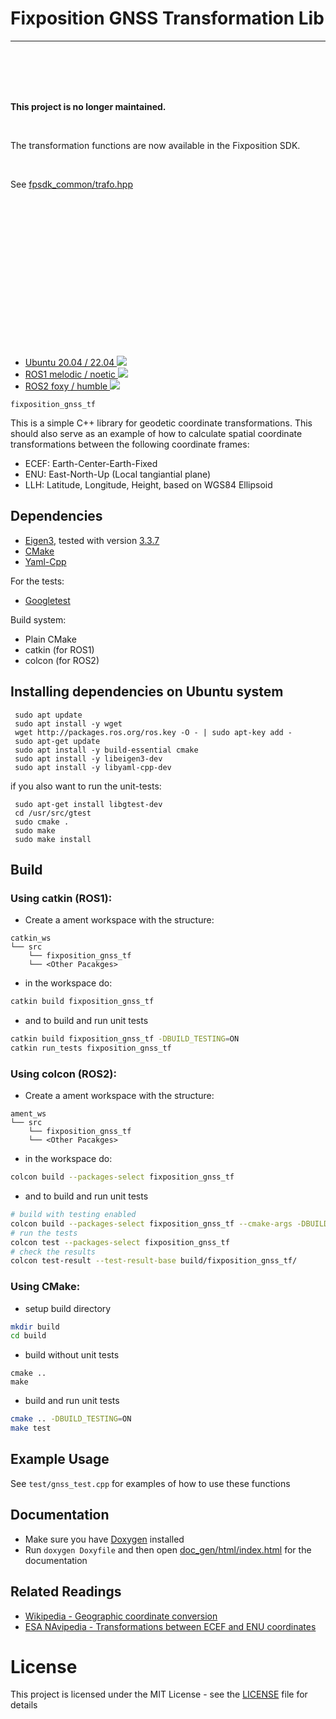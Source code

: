 # Fixposition GNSS Transformation Lib

---

<br/>
<br/>
<br/>
<br/>

**This project is no longer maintained.**

<br/>

The transformation functions are now available in the Fixposition SDK.

<br/>

See [fpsdk_common/trafo.hpp](https://github.com/fixposition/fixposition-sdk/blob/main/fpsdk_common/include/fpsdk_common/trafo.hpp)

<br/>
<br/>
<br/>
<br/>
<br/>
<br/>
<br/>
<br/>
<br/>
<br/>
<br/>
<br/>
<br/>
<br/>


-   [Ubuntu 20.04 / 22.04 ![](./../../actions/workflows/build_test_cmake.yml/badge.svg)](./../../actions/workflows/build_test_cmake.yml)
-   [ROS1 melodic / noetic ![](./../../actions/workflows/build_test_ros.yml/badge.svg)](./../../actions/workflows/build_test_ros.yml)
-   [ROS2 foxy / humble ![](./../../actions/workflows/build_test_ros2.yml/badge.svg)](./../../actions/workflows/build_test_ros2.yml)

`fixposition_gnss_tf`

This is a simple C++ library for geodetic coordinate transformations. This should also serve as an example of how to calculate spatial coordinate transformations between the following coordinate frames:

-   ECEF: Earth-Center-Earth-Fixed
-   ENU: East-North-Up (Local tangiantial plane)
-   LLH: Latitude, Longitude, Height, based on WGS84 Ellipsoid

## Dependencies

-   [Eigen3](https://eigen.tuxfamily.org/index.php?title=Main_Page), tested with version [3.3.7](https://gitlab.com/libeigen/eigen/-/releases/3.3.7)
-   [CMake](https://cmake.org/)
-   [Yaml-Cpp](https://yaml-cpp.docsforge.com/)

For the tests:

-   [Googletest](https://github.com/google/googletest)

Build system:

-   Plain CMake
-   catkin (for ROS1)
-   colcon (for ROS2)

## Installing dependencies on Ubuntu system

```
 sudo apt update
 sudo apt install -y wget
 wget http://packages.ros.org/ros.key -O - | sudo apt-key add -
 sudo apt-get update
 sudo apt install -y build-essential cmake
 sudo apt install -y libeigen3-dev
 sudo apt install -y libyaml-cpp-dev
```

if you also want to run the unit-tests:

```
 sudo apt-get install libgtest-dev
 cd /usr/src/gtest
 sudo cmake .
 sudo make
 sudo make install
```

## Build

### Using catkin (ROS1):

-   Create a ament workspace with the structure:

```
catkin_ws
└── src
    └── fixposition_gnss_tf
    └── <Other Pacakges>
```

-   in the workspace do:

```bash
catkin build fixposition_gnss_tf
```

-   and to build and run unit tests

```bash
catkin build fixposition_gnss_tf -DBUILD_TESTING=ON
catkin run_tests fixposition_gnss_tf
```

### Using colcon (ROS2):

-   Create a ament workspace with the structure:

```
ament_ws
└── src
    └── fixposition_gnss_tf
    └── <Other Pacakges>
```

-   in the workspace do:

```bash
colcon build --packages-select fixposition_gnss_tf
```

-   and to build and run unit tests

```bash
# build with testing enabled
colcon build --packages-select fixposition_gnss_tf --cmake-args -DBUILD_TESTING=ON
# run the tests
colcon test --packages-select fixposition_gnss_tf
# check the results
colcon test-result --test-result-base build/fixposition_gnss_tf/
```

### Using CMake:

-   setup build directory

```bash
mkdir build
cd build
```

-   build without unit tests

```
cmake ..
make
```

-   build and run unit tests

```bash
cmake .. -DBUILD_TESTING=ON
make test
```

## Example Usage

See `test/gnss_test.cpp` for examples of how to use these functions

## Documentation

-   Make sure you have [Doxygen](https://www.doxygen.nl/index.html) installed
-   Run `doxygen Doxyfile` and then open [doc_gen/html/index.html](doc_gen/html/index.html) for the documentation

## Related Readings

-   [Wikipedia - Geographic coordinate conversion](https://en.wikipedia.org/wiki/Geographic_coordinate_conversion)
-   [ESA NAvipedia - Transformations between ECEF and ENU coordinates](https://gssc.esa.int/navipedia/index.php/Transformations_between_ECEF_and_ENU_coordinates)

# License

This project is licensed under the MIT License - see the [LICENSE](LICENSE) file for details
